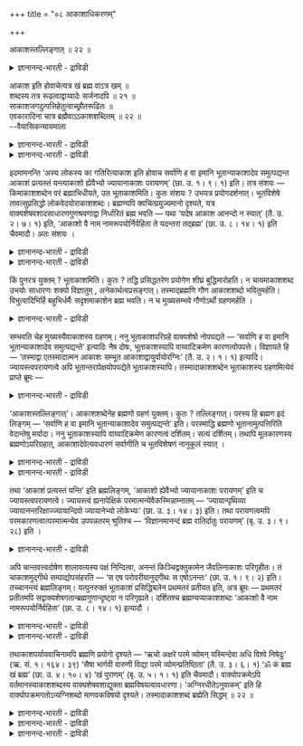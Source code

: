 +++
title = "०८ आकाशाधिकरणम्"

+++

आकाशस्तल्लिङ्गात् ॥ २२ ॥  
<details><summary>ज्ञानानन्द-भारती - द्राविडी</summary>

आगासस्तल्लिङ्गात् ॥ २२ ॥
</details>

आकाश इति होवाचेत्यत्र खं ब्रह्म वाऽत्र खम् ॥  
शब्दस्य तत्र रूढत्वाद्वाय्वादेः सर्जनादपि ॥ २१ ॥  
साकाशजगदुत्पत्तिहेतुत्वाच्छ्रौतरूढितः ॥  
एवकारादिना चात्र ब्रह्मैवाऽऽकाशशब्दितम् ॥ २२ ॥  
--वैयासिकन्यायमाला

<details><summary>ज्ञानानन्द-भारती - द्राविडी</summary>

आगासम् ऎऩ्ऱु सॊऩ्ऩार्" ऎऩ्ऱविडत्तिल् (वॆऱुम् पूद) आगासमा? अल्लदु
पिरह्ममा? (आगासम् ऎऩ्ऱ) सप्तम् (वॆऱुम् पूद) आगासत्तिलेये (उलगत्तिल्)
उऱुदिप्पट्टि रुप् पदिऩालुम्, वायु मुदलाऩदै स्रुष्टि सॆय्वदिऩालुम्,
(वॆऱुम् पूद) आगासम् ताऩ्।
</details>

<details><summary>ज्ञानानन्द-भारती - द्राविडी</summary>

आगासमुळ्बड उलगत्तिऱ्कुक् कारणमायिरुप्पदि ऩालुम्, वेदत्तिल् (पिरह्मम्
ऎऩ्ऱ अर्त्तत्तिल्) उऱुदिप् पट्टिरुप्पदिऩालुम्, (आगासत्तिलिरुन्दे, आगासमे
ऎऩ्ऱु) “एव” ऎऩ्ऱदु मुदलियदिरुप्पदिऩालुम्, इङ्गे आगासम् ऎऩ्ऱ सप्तत्तिऩाल्
सॊल्लप्पडुवदु पिरह्ममे ताऩ्।
</details>

इदमामनन्ति ‘अस्य लोकस्य का गतिरित्याकाश इति होवाच सर्वाणि ह वा इमानि
भूतान्याकाशादेव समुत्पद्यन्त आकाशं प्रत्यस्तं यन्त्याकाशो ह्येवैभ्यो
ज्यायानाकाशः परायणम्’ (छा. उ. १। ९। १) इति। तत्र संशयः —
किमाकाशशब्देन परं ब्रह्माभिधीयते, उत भूताकाशमिति। कुतः संशयः ? उभयत्र
प्रयोगदर्शनात्। भूतविशेषे तावत्सुप्रसिद्धो लोकवेदयोराकाशशब्दः।
ब्रह्मण्यपि क्वचित्प्रयुज्यमानो दृश्यते, यत्र
वाक्यशेषवशादसाधारणगुणश्रवणाद्वा निर्धारितं ब्रह्म भवति — यथा ‘यदेष आकाश
आनन्दो न स्यात्’ (तै. उ. २। ७। १) इति, ‘आकाशो वै नाम
नामरूपयोर्निर्वहिता ते यदन्तरा तद्ब्रह्म’ (छा. उ. ८। १४। १) इति
चैवमादौ। अतः संशयः ।

<details><summary>ज्ञानानन्द-भारती - द्राविडी</summary>

(सान्दोक्यत्तिल् मुदलावदु अत्यायत्तिल् ‘इन्द लोगत्तिऱ्कु कदि ऎदु?
आगासम्' ऎऩ्ऩुमिडत्तिल् आगासबदम् पूदागासत्तैक् कुऱिक्किऱदा, पिरह्मत्तै
कुऱिक्किऱदा ऎऩ्ऱु सन्देहम्। उलगत्तिल् आगासबदम् पूदागासत्तैये कुऱिप्पदाग
पिरसित्ति इरुप्पदालुम्, वायु मुदलियवऱ्ऱिऱ्कुक् कारणमायिरुप्पदालुम् इङ्गु
पूदागासम् ताऩ् कुऱिप्पिडप्पडुगिऱदु ऎऩ्ऱु पूर्वबक्षम् आगासमे कारणम्
ऎऩ्ऱुम् आगासम् मुदलाऩ ऎल्ला पूदङ्गळुक्कुम् कारणमॆऩ्ऱुम् मूल कारणत्तै
कुऱिप् पदालुम् सुरुदियिल् आगासबदम् प्रह्मत्तै कुऱिप्पिडु वदाग पिरसित्ति
इरुप्पदालुम् इङ्गु आगासबदत्ताल् कुऱिप्पिडप्पडुवदु पिरह्मम्दाऩ् ऎऩ्ऱु
सित्तान्दम्)।
</details>

<details><summary>ज्ञानानन्द-भारती - द्राविडी</summary>

‘इन्द लोगत्तिऱ्कु पोक्कु ऎदु? ऎऩ्ऱु; आगासम् ऎऩ्ऱु सॊऩ्ऩार्। इन्द
पूदङ्गळ् ऎल्लामे आगासत्ति लिरुन्दुदाऩे उण्डागिऩ्ऱऩ, आगासत्तिल् लयम्
अडैगिऩ्ऱऩ, इवैगळैविड आगासम् पॆरिदल्लवा? आगासमे अडैय वेण्डिय इडम्' (सान्
१-९-१) ऎऩ्ऱु इदु सॊल्लप्पट्टिरुक्किऱदु। अङ्गु आगासम् ऎऩ्ऱ सप्तत्तिऩाल्
परबिरह्मम् सॊल्लप्पडुगिऱदा? अल्लदु, पूदमायुळ्ळ आगासमा? ऎऩ्ऱु सन्देहम्।
एऩ् सन्देहम्? इरण्डिलुम् पिरयोगम् काणुवदाल्। कुऱिप्पिट्ट पूदत्तिलो
लोगत्तिलुम् वेदत्तिलुम् आगास सप्तम् नऩ्गु पिरसित्तमायिरुक्किऱदु। सिल
इडत्तिल् पिरह्मत्तिऩिडत्तिलुम् पिरयोगम् सॆय्यप् पडुवदाग काण्गिऱदु; अङ्गे
पिऩ्ऩुळ्ळ वाक्कियत् तिऩाल्, विसेषमाऩ कुणम् सॊल्लप्पडुवदिऩाल् पिरह्मम्
ऎऩ्ऱु तीर्माऩिक्कप्पडुगिऱदु। 'इन्द आगासमाऩ आऩन्दम् इल्लैयाऩाल्'
(तैत्तिरीय २-७) ऎऩ्बदु पोलवुम्, “आगासम् ऎऩ्बदो नाम रूबङ्गळै एऱ्पडुत्
तुवदु; अवैगळ् ऎन्द आगासत्तैक् काट्टिलुम् वेऱाग अदिल् कल्बिदमागवुळ्ळदो
अदु पिरह्मम्" (सान्। ८-१४-१) ऎऩ्बदु, मुदलाऩदिल् आगैयाल् सन्देहम्।
</details>

किं पुनरत्र युक्तम् ? भूताकाशमिति। कुतः ? तद्धि प्रसिद्धतरेण प्रयोगेण
शीघ्रं बुद्धिमारोहति। न चायमाकाशशब्द उभयोः साधारणः शक्यो विज्ञातुम् ,
अनेकार्थत्वप्रसङ्गात्। तस्माद्ब्रह्मणि गौण आकाशशब्दो भवितुमर्हति।
विभुत्वादिभिर्हि बहुभिर्धर्मैः सदृशमाकाशेन ब्रह्म भवति। न च मुख्यसम्भवे
गौणोऽर्थो ग्रहणमर्हति ।

<details><summary>ज्ञानानन्द-भारती - द्राविडी</summary>

पूर्वबक्षम्: इङ्गे ऎदु युक्तम्? पूदागासम् ऎऩ्ऱु। एऩ्? अदुवल्लवा मिगवुम्
पिरसित्तमाऩ पिरयोगमिरुप् पदाल् सीक्किरमागप् पुत्तियिल् एऱुगिऱदु? इन्द
आगासम् ऎऩ्ऱ सप्तम् इरण्डिऱ्कुम् पॊदु ऎऩ्ऱु अऱिन्दुगॊळ्ळ मुडियादु, पल
अर्त्तङ्गळैयुडैय तॆऩ्ऱ तोषम् एऱ्पडुमाऩदिऩाल्। आगैयाल्, आगासम् ऎऩ्ऱ
सप्तम् पिरह्मत्तिऩिडत्तिल् कौणमागत्ताऩ् इरुक्क मुडियुम्,
वियाबगमायिरुक्कुम् तऩ्मै मुदलिय अनेगदर्मङ्गळिऩाल् आगासत्तुडऩ् सत्रुसमाग
(पोलुळ्ळदाग) पिरह्मम् इरुक्कुम्। मुक्कियमाऩ अर्त्तमे सम्बविक्कुम्बोदु
कौणमाऩ अर्त्तम् ऎडुत्तुक्कॊळ्ळत्तक्कदिल्लै। इङ्गेयो मुक्कियमाऩ
आगासत्तैये ऎडुत्तुक् कॊळ्वदु सम्बविक्किऱदु।
</details>

सम्भवति चेह मुख्यस्यैवाकाशस्य ग्रहणम्। ननु भूताकाशपरिग्रहे वाक्यशेषो
नोपपद्यते — ‘सर्वाणि ह वा इमानि भूतान्याकाशादेव समुत्पद्यन्ते’ इत्यादिः
नैष दोषः, भूताकाशस्यापि वाय्वादिक्रमेण कारणत्वोपपत्तेः। विज्ञायते हि —
‘तस्माद्वा एतस्मादात्मन आकाशः सम्भूत आकाशाद्वायुर्वायोरग्निः’ (तै. उ.
२। १। १) इत्यादि। ज्यायस्त्वपरायणत्वे अपि भूतान्तरापेक्षयोपपद्येते
भूताकाशस्यापि। तस्मादाकाशशब्देन भूताकाशस्य ग्रहणमित्येवं प्राप्ते
ब्रूमः —

<details><summary>ज्ञानानन्द-भारती - द्राविडी</summary>

पूदागासत्तै ऎडुत्तुक्कॊण्डाल् “इन्द ऎल्लाप् पूदङ्गळुम् आगासत्तिलिरुन्दे
उण्डा किऩ्ऱऩ” ऎऩ्बदु मुदलाऩ पिऩ्ऩुळ्ळ वाक्कियम् पॊरुन्दादे, ऎऩ्ऱाल्, इदु
तोषमिल्लै; पूदागासत्तिऱ्कुम् कूड वायु मुदलाऩ वरिसैयाग उळ्ळवैगळुक्कु
कारणत्तऩ्मै पॊरुन्दुवदाल्। "अदे इन्द आत्माविलिरुन्दु आगासम् उण्डायिऱ्ऱु;
आगासत्तिलिरुन्दु वायु; वायुविलिरुन्दु अक्ऩि” (तैत्तिरीय २-१) ऎऩ्बदु
मुदलियदु अऱियप् पडुगिऱदल्लवा? पॆरिदाय् इरुक्कुम् तऩ्मै, मेलाऩ
अडैयवेण्डिय इडमाय् इरुक्कुम् तऩ्मै, इवै इरण्डुम्गूड मऱ्ऱ पूदङ्गळै
अबेक्षित्तुप् पूदागासत्तिऱ्कुम् पॊरुन्दक्कूडियवैदाऩ्। आगैयाल्,
आगाससप्तत्तिऩाल् पूदागासत्तिऱ्के ऎडुप्पु, ऎऩ्ऱु।
</details>

‘आकाशस्तल्लिङ्गात्’। आकाशशब्देनेह ब्रह्मणो ग्रहणं युक्तम्। कुतः ?
तल्लिङ्गात्। परस्य हि ब्रह्मण इदं लिङ्गम् — ‘सर्वाणि ह वा इमानि
भूतान्याकाशादेव समुत्पद्यन्ते’ इति। परस्माद्धि ब्रह्मणो
भूतानामुत्पत्तिरिति वेदान्तेषु मर्यादा। ननु भूताकाशस्यापि
वाय्वादिक्रमेण कारणत्वं दर्शितम्। सत्यं दर्शितम्। तथापि मूलकारणस्य
ब्रह्मणोऽपरिग्रहात्, आकाशादेवेत्यवधारणं सर्वाणीति च भूतविशेषणं नानुकूलं
स्यात् ।

<details><summary>ज्ञानानन्द-भारती - द्राविडी</summary>

सित्तान्दम्: इव्विदम् वरुम् पोदु सॊल्गिऱोम्: ‘आगासम् अवरुडैय
अडैयाळमिरुप्पदाल्' आगास सप्तत्तिऩाल् पिरह्मत्तै किरगिप्पदुदाऩ् युक्तम्।
एऩ्? अवरुडैय अडैयाळमिरुप्पदाल्, 'इन्द ऎल्ला पूदङ्गळुम् आगासत्तिलिरुन्दे
उण्डागिऩ्ऱऩ' ऎऩ्ऱ इन्द अडैयाळम् परबिरह्मत्तै सेर्न्ददल् लवा?
परबिरह्मत्तिलिरुन्दुदाऩे पूदङ्गळिऩ् उत्पत्ति ऎऩ्बदु उबनिषत्तुक्कळिऩ्
मरियादै (कोट्पाडु)।
</details>

<details><summary>ज्ञानानन्द-भारती - द्राविडी</summary>

पूदागासत्तिऱ्कुम्, वायुमुदलिय वरिसैयाग कारणत्तऩ्मै
काट्टप्पट्टदेयॆऩ्ऱाल्, वास्तवम्, काट्टप्पट्टदु; आऩालुम् मूल कारणमाऩ
पिरह्मत्तै ऎडुत्तुक्कॊळ्ळाददिऩाल्, आगासत्तिलिरुन्दे ऎऩ्ऱु अऴुत्तुवदुम्,
पूदङ्गळुक्कु अडैमॊऴियाग ‘ऎल्लाम्’ ऎऩ्ऱु सॊल्वदुम्, अऩुगूलमागादु।
</details>

तथा ‘आकाशं प्रत्यस्तं यन्ति’ इति ब्रह्मलिङ्गम्, ‘आकाशो ह्येवैभ्यो
ज्यायानाकाशः परायणम्’ इति च ज्यायस्त्वपरायणत्वे। ज्यायस्त्वं
ह्यनापेक्षिकं परमात्मन्येवैकस्मिन्नाम्नातम् — ‘ज्यायान्पृथिव्या
ज्यायानन्तरिक्षाज्ज्यायान्दिवो ज्यायानेभ्यो लोकेभ्यः’ (छा. उ. ३। १४।
३) इति। तथा परायणत्वमपि परमकारणत्वात्परमात्मन्येव उपपन्नतरम् श्रुतिश्च
— ‘विज्ञानमानन्दं ब्रह्म रातिर्दातुः परायणम्’ (बृ. उ. ३। ९। २८) इति ।

<details><summary>ज्ञानानन्द-भारती - द्राविडी</summary>

अप्पडिये ‘आगासत्तै अडैन्दुलयिक्किऩ्ऱऩ' ऎऩ्बदुम् पिरह्मत्तिऱ्कु लिङ्गम्
(अडैयाळम्); 'इवै कळैविड आगासमे पॆरिदु; आगासम् परायणम् (अडैय वेण्डिय
इडम्)' ऎऩ्ऱु मिगप्पॆरियदायिरुप्पदु परायणमायिरुप्पदु, इवै इरण्डुम्
(पिरह्म लिङ्गम्) पॆरियदायिरुप्पदो, ऎदैयुम् ऎदिर्बारामल्, परमात्मा ऒऩ्ऱु
विषयत्तिल्दाऩ् सॊल्लप्पडुगिऱदु- ‘पूमियै विडप्पॆरिदु,अन्दरिक्षत् तैविडप्
पॆरियदु, त्युलोगत् तै विडप् पॆरिदु, इन्द लोगङ्गळैविडप् पॆरिदु', (सान्
३-१४-३) ऎऩ्ऱु अप्पडिये परायणमायिरुक्कुम् तऩ्मैयुम्, परमगारणमायिरुप्पदाल्
परमात्मा विडत् तिल्दाऩ् नऩ्गु पॊरुन्दुम्। सुरुदियुम् विक्ञाऩम् आऩन्दम्
पिरह्मम्, सॆल्वत्तै कॊडुप्पवरुक्कु परायणम्’ (पिरुहत् ३-२-२८) ऎऩ्ऱु
इरुक्किऱदु।
</details>

अपि चान्तवत्त्वदोषेण शालावत्यस्य पक्षं निन्दित्वा, अनन्तं
किञ्चिद्वक्तुकामेन जैवलिनाकाशः परिगृहीतः। तं चाकाशमुद्गीथे
सम्पाद्योपसंहरति — ‘स एष परोवरीयानुद्गीथः स एषोऽनन्तः’ (छा. उ. १। ९।
२) इति। तच्चानन्त्यं ब्रह्मलिङ्गम्। यत्पुनरुक्तं भूताकाशं
प्रसिद्धिबलेन प्रथमतरं प्रतीयत इति, अत्र ब्रूमः — प्रथमतरं प्रतीतमपि
सद्वाक्यशेषगतान्ब्रह्मगुणान्दृष्ट्वा न परिगृह्यते। दर्शितश्च
ब्रह्मण्यप्याकाशशब्दः ‘आकाशो वै नाम नामरूपयोर्निर्वहिता’ (छा. उ. ८।
१४। १) इत्यादौ ।

<details><summary>ज्ञानानन्द-भारती - द्राविडी</summary>

तविरवुम्, सालावत्यरुडैय पक्षत्तै मुडिवै युडैयदॆऩ्गिऱ तोषत्तिऩाल्
निन्दित्तुविट्टु, मुडिविल्लाददाग ऒऩ्ऱै सॊल्ल उत्तेसिक्कुम् जैवलियिऩाल्
आगासम् ऎडुत्तुक्कॊळ्ळप्पट्टदु। अन्द आगासत्तै उत्कीदत्तिल् सम्बादऩम्
सॆय्दु, ‘अन्द इदु (आगासम्) मेलाऩदुम् उत्तममाऩदुमाऩ उत्कीदम् अन्द इदु
मुडिवऱ्ऱदु' (सान् १-९-२) ऎऩ्ऱु मुडिक्किऱदु। अन्द मुडिवऱ्ऱ तऩ्मैयुम्
पिरह्मलिङ्गम्।
</details>

<details><summary>ज्ञानानन्द-भारती - द्राविडी</summary>

पिरसित्तियिऩ् पलत्ताल् मुदलिलेये पूदागासम् मऩदिल् तोऩ्ऱुगिऱदु ऎऩ्ऱु ऎदु
सॊल्लप्पट्टदो, अङ्गु सॊल्गिऱोम्; मुदलिलेये तोऩ्ऱुवदा यिरुन्दालुम् पिऩ्
वाक्कियङ्गळिलुळ्ळ पिरह्म कुणङ्गळै पार्त्तबिऱगु ऎडुत्तुक्कॊळ्वदिल्लै।
"आगासमे नाम रूबङ्गळै एऱ्पडुत्तुवदु” ऎऩ्बदु मुदलाऩदिल् आगास सप्तम्
पिरह्मत्तिऩिडत्तिलुम् उण्डु ऎऩ्ऱुम् काट्टप्पट्टदु।
</details>

तथाकाशपर्यायवाचिनामपि ब्रह्मणि प्रयोगो दृश्यते — ‘ऋचो अक्षरे परमे
व्योमन् यस्मिन्देवा अधि विश्वे निषेदुः’ (ऋ. सं. १। १६४। ३९) ‘सैषा
भार्गवी वारुणी विद्या परमे व्योमन्प्रतिष्ठिता’ (तै. उ. ३। ६। १) ‘ॐ कं
ब्रह्म खं ब्रह्म’ (छा. उ. ४। १०। ४) ‘खं पुराणम्’ (बृ. उ. ५। १। १)
इति चैवमादौ। वाक्योपक्रमेऽपि वर्तमानस्याकाशशब्दस्य वाक्यशेषवशाद्युक्ता
ब्रह्मविषयत्वावधारणा। ‘अग्निरधीतेऽनुवाकम्’ इति हि
वाक्योपक्रमगतोऽप्यग्निशब्दो माणवकविषयो दृश्यते। तस्मादाकाशशब्दं
ब्रह्मेति सिद्धम् ॥ २२ ॥

<details><summary>ज्ञानानन्द-भारती - द्राविडी</summary>

आगासम् ऎऩ्ऱ सप्तत्तिऱ्कुप् पदिलाग अदे अर्त्तत्तैच् चॊल्लुम्
वार्त्तैगळुक्कुम्गूड पिरह्मत् तिऩिडत्तिल् पिरयोगम् काण्गिऱदु। अक्षरमाऩ
परममाऩ इन्द व्योमाविल् (आगासत्तिल्) रुक्कुगळ् इरुक्किऩ्ऱऩ, इदिल् ऎल्ला
तेवर्गळुम् विळङ्गु किऱार्गळ्”। (रुक्सम्हिदै १-१६४-३९), "अन्द इन्द
पार्गवी वारुणी वित्या परममाऩ व्योमाविल् (आगासत्तिल्) निलैत् तिरुक्किऱदु"
(तैत्तिरीय ३-६), "ओम् कम् (आऩन्दम्) पिरह्मम्, कम् (आगासम्) पिरह्मम्"
(सान् ४-१०-४), 'कम् पुराणम्' (पिरुहत् ५-१) ऎऩ्बदु मुदलाऩदिल्।
</details>

<details><summary>ज्ञानानन्द-भारती - द्राविडी</summary>

वाक्कियत्तिऩ् आरम्बत्तिले इरुन्दालुम् आगास सप्तत्तिऱ्कु पिऩ्ऩुळ्ळ
वाक्कियत्तिऩ् वसत्तिऩाल् पिरह्मत्तै विषयमायुडैय तऩ्मै तीर्माऩप्
पडुगिऱदु। ‘अक्ऩि अऩुवागत्तै अत्ययऩम् सॆय्गिऱाऩ्’ ऎऩ्ऱ वाक्कियत्तिऩ्
आरम्बत्तिलुळ्ळ अक्ऩि ऎऩ्ऱ सप्तमुम् माणवऩै विषयमायुळ्ळ तॆऩ्ऱु तॆरिगिऱदु
अल्लवा?
</details>

<details><summary>ज्ञानानन्द-भारती - द्राविडी</summary>

आगैयाल् आगाससप्तत्तिऩाल् सॊल्लप्पडुवदु पिरह्मम् ऎऩ्ऱु सित्तम्।
</details>


